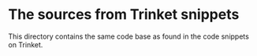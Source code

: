 # The sources from Trinket snippets 

This directory contains the same code base as found in
the code snippets on Trinket.